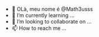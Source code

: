 - 👋 OLà, meu nome é @Math3usss
- 🌱 I’m currently learning ...
- 💞️ I’m looking to collaborate on ...
- 📫 How to reach me ...

<!---
Math3usss/Math3usss is a ✨ special ✨ repository because its `README.md` (this file) appears on your GitHub profile.
You can click the Preview link to take a look at your changes.
--->
